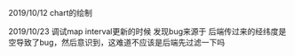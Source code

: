 2019/10/12 chart的绘制

2019/10/23 调试map interval更新的时候 发现bug来源于 后端传过来的经纬度是空导致了bug，然后意识到，这难道不应该是后端先过滤一下吗 